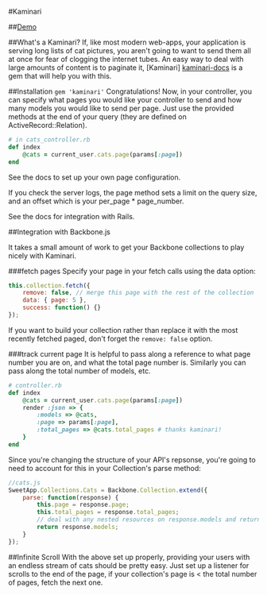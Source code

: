 #Kaminari

##[Demo][kaminari-demo]

[kaminari-demo]: https://github.com/appacademy/friendly-kaminari-demo

##What's a Kaminari?
If, like most modern web-apps, your
application is serving long lists of cat pictures, you aren't going to
want to send them all at once for fear of clogging the internet tubes.
An easy way to deal with large amounts of content is to paginate it, [Kaminari] [kaminari-docs] is a gem that will help you with this.

[kaminari-docs]: https://github.com/amatsuda/kaminari

##Installation
`gem 'kaminari'`
Congratulations! Now, in your controller, you can specify what pages you
would like your controller to send and how many models you would like to
send per page. Just use the provided methods at the end of your query
(they are defined on ActiveRecord::Relation).


```ruby
# in cats_controller.rb
def index
    @cats = current_user.cats.page(params[:page])
end
```


See the docs to set up your own page configuration.

If you check the server logs, the page method sets a limit on the query size, and an offset which
is your per_page * page_number.

See the docs for integration with Rails.

##Integration with Backbone.js

It takes a small amount of work to get your Backbone collections to play nicely with
Kaminari.

###fetch pages
Specify your page in your fetch calls using the data option:

```javascript
this.collection.fetch({
    remove: false, // merge this page with the rest of the collection
    data: { page: 5 },
    success: function() {}
});
```
If you want to build your collection rather than replace it with the
most recently fetched paged, don't forget the `remove: false` option.

###track current page
It is helpful to pass along a reference to what page number you are on,
and what the total page number is. Similarly you can pass along the
total number of models, etc.

```ruby
# controller.rb
def index
    @cats = current_user.cats.page(params[:page])
    render :json => {
        :models => @cats,
        :page => params[:page],
        :total_pages => @cats.total_pages # thanks kaminari!
    }
end
```

Since you're changing the structure of your API's repsonse, you're going
to need to account for this in your Collection's parse method:

```javascript
//cats.js
SweetApp.Collections.Cats = Backbone.Collection.extend({
    parse: function(response) {
        this.page = response.page;
        this.total_pages = response.total_pages;
        // deal with any nested resources on response.models and return
        return response.models;
    }
});
```
##Infinite Scroll
With the above set up properly, providing your users with an endless
stream of cats should be pretty easy. Just set up a listener for scrolls
to the end of the page, if your collection's page is < the total number
of pages, fetch the next one.
